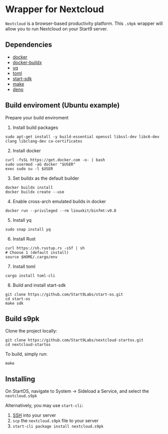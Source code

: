 # Wrapper for Nextcloud
`Nextcloud` is a browser-based productivity platform. This `.s9pk` wrapper will allow you to run Nextcloud on your Start9 server.

## Dependencies
- [docker](https://docs.docker.com/get-docker)
- [docker-buildx](https://docs.docker.com/buildx/working-with-buildx/)
- [yq](https://mikefarah.gitbook.io/yq)
- [toml](https://crates.io/crates/toml-cli)
- [start-sdk](https://github.com/Start9Labs/start-os/tree/master/core)
- [make](https://www.gnu.org/software/make/)
- [deno](https://deno.land/)

## Build enviroment (Ubuntu example)
Prepare your build enviroment

1. Install build packages
```
sudo apt-get install -y build-essential openssl libssl-dev libc6-dev clang libclang-dev ca-certificates
```
2. Install docker
```
curl -fsSL https://get.docker.com -o- | bash
sudo usermod -aG docker "$USER"
exec sudo su -l $USER
```
3. Set buildx as the default builder
```
docker buildx install
docker buildx create --use
```
4. Enable cross-arch emulated builds in docker
```
docker run --privileged --rm linuxkit/binfmt:v0.8
```
5. Install yq
```
sudo snap install yq
```
6. Install Rust
```
curl https://sh.rustup.rs -sSf | sh
# Choose 1 (default install)
source $HOME/.cargo/env
```
7. Install toml
```
cargo install toml-cli
```
8. Build and install start-sdk
```
git clone https://github.com/Start9Labs/start-os.git
cd start-os
make sdk
```

## Build s9pk
Clone the project locally:
```
git clone https://github.com/Start9Labs/nextcloud-startos.git
cd nextcloud-startos
```

To build, simply run:
```
make
```

## Installing
On StartOS, navigate to System -> Sideload a Service, and select the `nextcloud.s9pk`

Alternatively, you may use `start-cli`:
1. [SSH](https://docs.start9.com/latest/user-manual/ssh) into your server
2. `scp` the `nextcloud.s9pk` file to your server
3. `start-cli package install nextcloud.s9pk`
